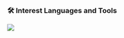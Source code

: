 ### 🛠 Interest Languages and Tools

<img src="https://img.shields.io/badge/Unity-FFFFFF?style=flat-square&logo=CSS3&logoColor=white"/> </t>
